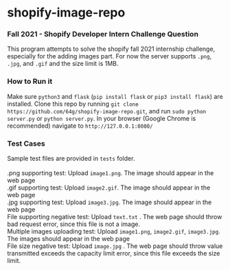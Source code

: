 # shopify-image-repo
### Fall 2021 - Shopify Developer Intern Challenge Question
This program attempts to solve the shopify fall 2021 internship challenge, especially for the adding images part. For now 
the server supports ```.png```, ```.jpg```, and ```.gif``` and the size limit is 1MB.
### How to Run it
Make sure ```python3``` and ```flask``` (```pip install flask``` or ```pip3 install flask```) are installed.
Clone this repo by running ```git clone https://github.com/64g/shopify-image-repo.git```, and run ```sudo python server.py``` 
or ```python server.py```.
In your browser (Google Chrome is recommended) navigate to ```http://127.0.0.1:8080/```
### Test Cases
Sample test files are provided in ```tests``` folder. <br><br>
.png supporting test: Upload ```image1.png```. The image should appear in the web page <br>
.gif supporting test: Upload ```image2.gif```. The image should appear in the web page <br>
.jpg supporting test: Upload ```image3.jpg```. The image should appear in the web page <br>
File supporting negative test: Upload ```text.txt``` . The web page should throw bad request error, since this file is not a image. <br>
Multiple images uploading test: Upload ```image1.png```, ```image2.gif```, ```image3.jpg```. The images should appear in the web page <br>
File size negative test: Upload ```image.jpg``` . The web page should throw value transmitted exceeds the capacity limit error, since this file exceeds the size limit. <br>